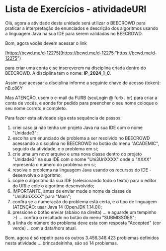 # Lista de Exercícios - atividadeURI  

Olá, agora a atividade desta unidade será utilizar o BEECROWD para praticar a interpretação de enunciados e descrição dos algoritmos usando a linguagem Java na sua IDE para serem validadas no BEECROWD.  

Bom, agora vocês devem acessar o link  

[https://bcwd.me/d-12275](<https://bcwd.me/d-12275> "https://bcwd.me/d-12275")  

para criar uma conta e se inscreverem na disciplina criada dentro do BEECROWD. A disciplina tem o nome: **IP_2024_1_C**.  

Assim que acessar a disciplina informe a seguinte chave de acesso (token): nB.c86Y 

Mas ATENÇÃO, usem o e-mail da FURB (seuLogin @ furb . br) para criar a conta de vocês, e aonde for pedido para preencher o seu nome coloque o seu nome correto e completo.  

Para fazer esta atividade siga esta sequência de passos:  

1) criei caso já não tenha um projeto Java na sua IDE com o nome "Unidade3";  
2) escolha um enunciado de problema a ser resolvido no BEECROWD acessando a disciplina no BEECROWD no botão do menu "ACADEMIC", seguido da atividade, e o problema em si;  
3) crie uma um novo arquivo e uma nova classe dentro do projeto "Unidade3" na sua IDE com o nome "Uni3UriXXXX" onde o "XXXX" representa o número do problema em si;  
4) resolva o problema na linguagem Java usando os recursos do IDE - desenvolva o algoritmo;  
5) copie o algoritmo da sua IDE (selecionando todo o texto) para o editor do URI e cole o algoritmo desenvolvido;  
6) IMPORTANTE, antes de enviar mude o nome da classe de "Uni3UriXXXX" para "Main";  
7) confira se a numeração do problema está certa, e o tipo de linguagem (ATENÇÃO: usar Java 14 (OpenJDK 1.14.0));  
8) pressione o botão enviar (abaixo na direita) ... e aguarde um tempinho :-) ... confira o resultado no botão do menu "SUBMISSÕES";  
9) a linha do número do problema deve esta com resposta "Accepted" (cor verde) .. com a data/hora atual.  

Bom, agora é só repetir para os outros 3.456.346.423 problemas definidos nesta atividade ... brincadeirinha, são só 14 problemas.
